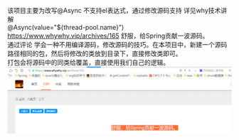 该项目主要为改写@Async 不支持el表达式，通过修改源码支持 详见why技术讲解  
@Async(value="${thread-pool.name}")
https://www.whywhy.vip/archives/165 舒服，给Spring贡献一波源码。  
通过评论 学会一种不用编译源码，修改源码的技巧。在本项目中，新建一个源码路径相同的包，然后将修改的类放到目录下，直接修改类即可。  
打包会将源码中的同类给覆盖，直接使用我们自己的逻辑。  
![img.png](img.png)
